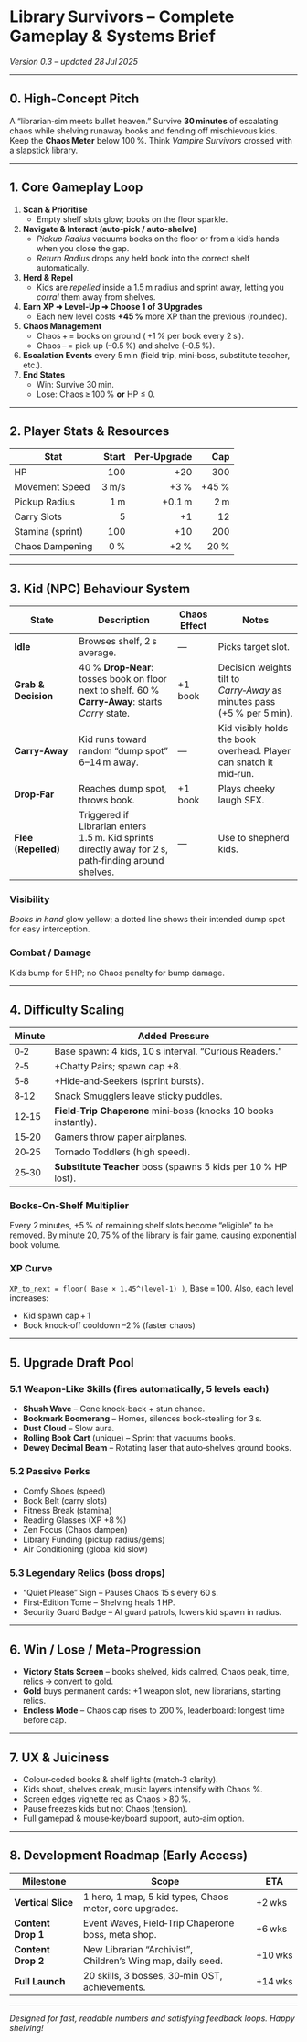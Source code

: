 
# **Library Survivors – Complete Gameplay & Systems Brief**
*Version 0.3 – updated 28 Jul 2025*

---

## 0. High‑Concept Pitch  
A “librarian‑sim meets bullet heaven.”  Survive **30 minutes** of escalating chaos while shelving runaway books and fending off mischievous kids.  Keep the **Chaos Meter** below 100 %.  Think *Vampire Survivors* crossed with a slapstick library.

---

## 1. Core Gameplay Loop  
1. **Scan & Prioritise**  
   * Empty shelf slots glow; books on the floor sparkle.  
2. **Navigate & Interact (auto‑pick / auto‑shelve)**  
   * *Pickup Radius* vacuums books on the floor or from a kid’s hands when you close the gap.  
   * *Return Radius* drops any held book into the correct shelf automatically.  
3. **Herd & Repel**  
   * Kids are *repelled* inside a 1.5 m radius and sprint away, letting you *corral* them away from shelves.  
4. **Earn XP ➜ Level‑Up ➜ Choose 1 of 3 Upgrades**  
   * Each new level costs **+45 %** more XP than the previous (rounded).  
5. **Chaos Management**  
   * Chaos + = books on ground ( +1 % per book every 2 s ).  
   * Chaos – = pick up (–0.5 %) and shelve (–0.5 %).  
6. **Escalation Events** every 5 min (field trip, mini‑boss, substitute teacher, etc.).  
7. **End States**  
   * Win: Survive 30 min.  
   * Lose: Chaos ≥ 100 % **or** HP ≤ 0.

---

## 2. Player Stats & Resources

| Stat | Start | Per‑Upgrade | Cap |
|------|------:|------------:|----:|
| HP | 100 | +20 | 300 |
| Movement Speed | 3 m/s | +3 % | +45 % |
| Pickup Radius | 1 m | +0.1 m | 2 m |
| Carry Slots | 5 | +1 | 12 |
| Stamina (sprint) | 100 | +10 | 200 |
| Chaos Dampening | 0 % | +2 % | 20 % |

---

## 3. Kid (NPC) Behaviour System  

| State | Description | Chaos Effect | Notes |
|-------|-------------|-------------|-------|
| **Idle** | Browses shelf, 2 s average. | — | Picks target slot. |
| **Grab & Decision** | 40 % **Drop‑Near**: tosses book on floor next to shelf. 60 % **Carry‑Away**: starts *Carry* state. | +1 book | Decision weights tilt to *Carry‑Away* as minutes pass (+5 % per 5 min). |
| **Carry‑Away** | Kid runs toward random “dump spot” 6–14 m away. | — | Kid visibly holds the book overhead. Player can snatch it mid‑run. |
| **Drop‑Far** | Reaches dump spot, throws book. | +1 book | Plays cheeky laugh SFX. |
| **Flee (Repelled)** | Triggered if Librarian enters 1.5 m. Kid sprints directly away for 2 s, path‑finding around shelves. | — | Use to shepherd kids. |

### Visibility  
*Books in hand* glow yellow; a dotted line shows their intended dump spot for easy interception.

### Combat / Damage  
Kids bump for 5 HP; no Chaos penalty for bump damage.

---

## 4. Difficulty Scaling  

| Minute | Added Pressure |
|--------|----------------|
| 0‑2 | Base spawn: 4 kids, 10 s interval. “Curious Readers.” |
| 2‑5 | +Chatty Pairs; spawn cap +8. |
| 5‑8 | +Hide‑and‑Seekers (sprint bursts). |
| 8‑12 | Snack Smugglers leave sticky puddles. |
| 12‑15 | **Field‑Trip Chaperone** mini‑boss (knocks 10 books instantly). |
| 15‑20 | Gamers throw paper airplanes. |
| 20‑25 | Tornado Toddlers (high speed). |
| 25‑30 | **Substitute Teacher** boss (spawns 5 kids per 10 % HP lost). |

### Books‑On‑Shelf Multiplier  
Every 2 minutes, +5 % of remaining shelf slots become “eligible” to be removed. By minute 20, 75 % of the library is fair game, causing exponential book volume.

### XP Curve  
`XP_to_next = floor( Base × 1.45^(level‑1) )`, Base = 100. Also, each level increases:  
* Kid spawn cap + 1  
* Book knock‑off cooldown –2 % (faster chaos)

---

## 5. Upgrade Draft Pool  

### 5.1 Weapon‑Like Skills (fires automatically, 5 levels each)  
* **Shush Wave** – Cone knock‑back + stun chance.  
* **Bookmark Boomerang** – Homes, silences book‑stealing for 3 s.  
* **Dust Cloud** – Slow aura.  
* **Rolling Book Cart** (unique) – Sprint that vacuums books.  
* **Dewey Decimal Beam** – Rotating laser that auto‑shelves ground books.

### 5.2 Passive Perks  
* Comfy Shoes (speed)  
* Book Belt (carry slots)  
* Fitness Break (stamina)  
* Reading Glasses (XP +8 %)  
* Zen Focus (Chaos dampen)  
* Library Funding (pickup radius/gems)  
* Air Conditioning (global kid slow)

### 5.3 Legendary Relics (boss drops)  
* “Quiet Please” Sign – Pauses Chaos 15 s every 60 s.  
* First‑Edition Tome – Shelving heals 1 HP.  
* Security Guard Badge – AI guard patrols, lowers kid spawn in radius.

---

## 6. Win / Lose / Meta‑Progression  

* **Victory Stats Screen** – books shelved, kids calmed, Chaos peak, time, relics → convert to gold.  
* **Gold** buys permanent cards: +1 weapon slot, new librarians, starting relics.  
* **Endless Mode** – Chaos cap rises to 200 %, leaderboard: longest time before cap.

---

## 7. UX & Juiciness  

* Colour‑coded books & shelf lights (match‑3 clarity).  
* Kids shout, shelves creak, music layers intensify with Chaos %.  
* Screen edges vignette red as Chaos > 80 %.  
* Pause freezes kids but not Chaos (tension).  
* Full gamepad & mouse‑keyboard support, auto‑aim option.

---

## 8. Development Roadmap (Early Access)  

| Milestone | Scope | ETA |
|-----------|-------|----|
| **Vertical Slice** | 1 hero, 1 map, 5 kid types, Chaos meter, core upgrades. | +2 wks |
| **Content Drop 1** | Event Waves, Field‑Trip Chaperone boss, meta shop. | +6 wks |
| **Content Drop 2** | New Librarian “Archivist”, Children’s Wing map, daily seed. | +10 wks |
| **Full Launch** | 20 skills, 3 bosses, 30‑min OST, achievements. | +14 wks |

---

*Designed for fast, readable numbers and satisfying feedback loops.  Happy shelving!*  
